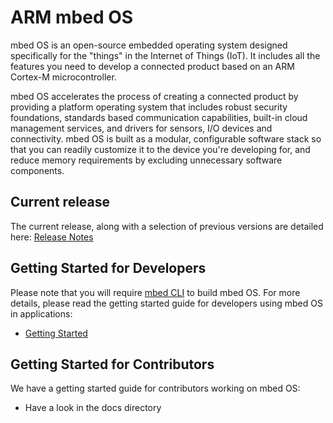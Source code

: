 # ARM mbed OS
 
mbed OS is an open-source embedded operating system designed specifically for the "things" in the Internet of Things (IoT). It includes all the features you need to develop a connected product based on an ARM Cortex-M microcontroller.
 
mbed OS accelerates the process of creating a connected product by providing a platform operating system that includes robust security foundations, standards based communication capabilities, built-in cloud management services, and drivers for sensors, I/O devices and connectivity. mbed OS is built as a modular, configurable software stack so that you can readily customize it to the device you're developing for, and reduce memory requirements by excluding unnecessary software components.
 
## Current release
 
The current release, along with a selection of previous versions are detailed here:
[Release Notes](https://docs.mbed.com/docs/mbed-os-release-notes/en/latest/)

## Getting Started for Developers
 
Please note that you will require [mbed CLI](https://github.com/ARMmbed/mbed-cli) to build mbed OS. For more details, please read the getting started guide for developers using mbed OS in applications:
 
- [Getting Started](https://docs.mbed.com/docs/mbed-os-handbook/en/latest/)

## Getting Started for Contributors
 
We have a getting started guide for contributors working on mbed OS:
 
- Have a look in the docs directory
